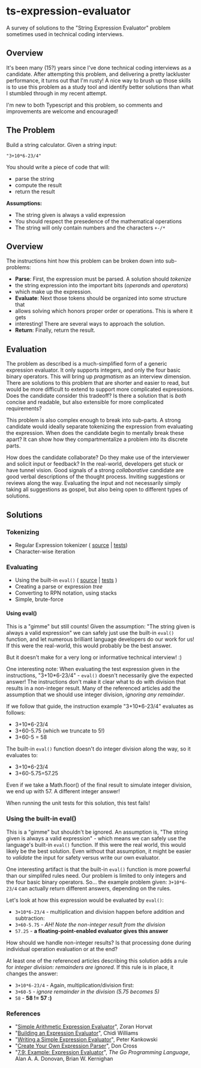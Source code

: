 # ts-expression-evaluator

A survey of solutions to the "String Expression Evaluator" problem sometimes
used in technical coding interviews.

## Overview

It's been many (15?) years since I've done technical coding interviews as a
candidate. After attempting this problem, and delivering a pretty lackluster
performance, it turns out that I'm rusty! A nice way to brush up those skills is
to use this problem as a study tool and identify better solutions than what I
stumbled through in my recent attempt.

I'm new to both Typescript and this problem, so comments and improvements are
welcome and encouraged!

## The Problem

Build a string calculator. Given a string input:

    "3+10*6-23/4"

You should write a piece of code that will:

* parse the string
* compute the result
* return the result

**Assumptions:**

* The string given is always a valid expression
* You should respect the presedence of the mathematical operations
* The string will only contain numbers and the characters `+-/*`

## Overview

The instructions hint how this problem can be broken down into sub-problems:

* **Parse**: First, the expression must be parsed. A solution should _tokenize_
* the string expression into the important bits (_operands_ and _operators_)
* which make up the expression.
* **Evaluate**: Next those tokens should be organized into some structure that
* allows solving which honors proper order or operations. This is where it gets
* interesting! There are several ways to approach the solution.
* **Return**: Finally, return the result.

## Evaluation

The problem as described is a much-simplified form of a generic expression
evaluator. It only supports integers, and only the four basic binary operators.
This will bring up _pragmatism_ as an interview dimension. There are solutions
to this problem that are shorter and easier to read, but would be more difficult
to extend to support more complicated expressions. Does the candidate consider
this tradeoff? Is there a solution that is _both_ concise and readable, but also
extensible for more complicated requirements?

This problem is also complex enough to break into sub-parts. A strong candidate
would ideally separate tokenizing the expression from evaluating the expression.
When does the candidate begin to mentally break these apart? It can show how
they compartmentalize a problem into its discrete parts.

How does the candidate collaborate? Do they make use of the interviewer and
solicit input or feedback? In the real-world, developers get stuck or have
tunnel vision. Good signals of a strong _collaborative_ candidate are good
verbal descriptions of the thought process. Inviting suggestions or reviews
along the way. Evaluating the input and not necessarily simply taking all
suggestions as gospel, but also being open to different types of solutions.

## Solutions

### Tokenizing

* Regular Expression tokenizer ( [source](./src/tokenize_regex.ts) |
  [tests](./tests/tokenize_regex.test.ts))
* Character-wise iteration

### Evaluating

* Using the built-in `eval()` ( [source](./src/eval.ts) |
  [tests](./tests/eval.test.ts) )
* Creating a parse or expression *tree*
* Converting to RPN notation, using stacks
* Simple, brute-force

#### Using eval()

This is a "gimme" but still counts! Given the assumption: "The string given is
always a valid expression" we can safely just use the built-in `eval()`
function, and let numerous brilliant language developers do our work for us! If
this were the real-world, this would probably be the best answer.

But it doesn't make for a very long or informative technical interview! :)

One interesting note: When evaluating the test expression given in the
instructions, "3+10*6-23/4" - `eval()` doesn't necessarily give the expected
answer! The instructions don't make it clear what to do with division that
results in a non-integer result. Many of the referenced articles add the
assumption that we should use integer division, _ignoring any remainder_.

If we follow that guide, the instruction example "3+10*6-23/4" evaluates as
follows:

* 3+10*6-23/4
* 3+60-5.75 (which we truncate to 5!)
* 3+60-5 = 58

The built-in `eval()` function doesn't do integer division along the way, so it
evaluates to:

* 3+10*6-23/4
* 3+60-5.75=57.25

Even if we take a Math.floor() of the final result to simulate integer division,
we end up with 57. A different integer answer!

When running the unit tests for this solution, this test fails!

### Using the built-in eval()

This is a "gimme" but shouldn't be ignored. An assumption is, "The string given
is always a valid expression" - which means we can safely use the language's
built-in `eval()` function. If this were the real world, this would likely be
the best solution. Even without that assumption, it might be easier to
_validate_ the input for safety versus write our own evaluator.

One interesting artifact is that the built-in `eval()` function is more powerful
than our simplifed rules need. Our problem is limited to only integers and the
four basic binary operators. So... the example problem given: `3+10*6-23/4` can
actually return different answers, depending on the rules.

Let's look at how this expression would be evaluated by `eval()`:

* `3+10*6-23/4` - multiplication and division happen before addition and subtraction:
* `3+60-5.75` - _AH! Note the non-integer result from the division_
* `57.25` - **a floating-point-enabled evaluator gives this answer**

How should we handle non-integer results? Is that processing done during
individual operation evaluation or at the end?

At least one of the referenced articles describing this solution adds a rule for
_integer division: remainders are ignored_. If this rule is in place, it changes
the answer:

* `3+10*6-23/4` - Again, multiplication/division first:
* `3+60-5` - _ignore remainder in the division (5.75 becomes 5)_
* `58` - **58 != 57 :)**

### References

* "[Simple Arithmetic Expression Evaluator](https://codinghelmet.com/exercises/expression-evaluator)", Zoran Horvat
* "[Building an Expression Evaluator](https://chidiwilliams.com/post/evaluator/)", Chidi Williams
* "[Writing a Simple Expression Evaluator](https://www.strchr.com/expression_evaluator)", Peter Kankowski
* "[Create Your Own Expression Parser](https://levelup.gitconnected.com/create-your-own-expression-parser-d1f622077796)", Don Cross
* "[7.9: Example: Expression Evaluator](https://www.oreilly.com/library/view/the-go-programming/9780134190570/ebook_split_068.html)", _The Go Programming Language_, Alan A. A. Donovan, Brian W. Kernighan

